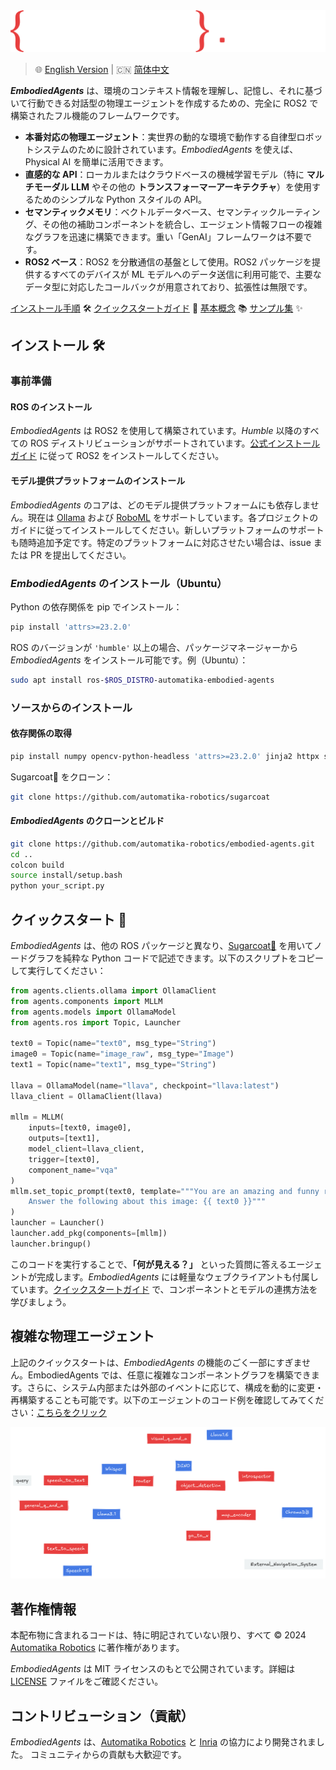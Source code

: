<picture>
  <source media="(prefers-color-scheme: dark)" srcset="_static/EMBODIED_AGENTS_DARK.png">
  <source media="(prefers-color-scheme: light)" srcset="_static/EMBODIED_AGENTS_LIGHT.png">
  <img alt="_EmbodiedAgents_ ロゴ" src="_static/EMBODIED_AGENTS_DARK.png">
</picture>
<br/>

> 🌐 [English Version](../README.md) | 🇨🇳 [简体中文](README.zh.md)

**_EmbodiedAgents_** は、環境のコンテキスト情報を理解し、記憶し、それに基づいて行動できる対話型の物理エージェントを作成するための、完全に ROS2 で構築されたフル機能のフレームワークです。

- **本番対応の物理エージェント**：実世界の動的な環境で動作する自律型ロボットシステムのために設計されています。_EmbodiedAgents_ を使えば、Physical AI を簡単に活用できます。
- **直感的な API**：ローカルまたはクラウドベースの機械学習モデル（特に **マルチモーダル LLM** やその他の **トランスフォーマーアーキテクチャ**）を使用するためのシンプルな Python スタイルの API。
- **セマンティックメモリ**：ベクトルデータベース、セマンティックルーティング、その他の補助コンポーネントを統合し、エージェント情報フローの複雑なグラフを迅速に構築できます。重い「GenAI」フレームワークは不要です。
- **ROS2 ベース**：ROS2 を分散通信の基盤として使用。ROS2 パッケージを提供するすべてのデバイスが ML モデルへのデータ送信に利用可能で、主要なデータ型に対応したコールバックが用意されており、拡張性は無限です。

[インストール手順](https://automatika-robotics.github.io/embodied-agents/installation.html) 🛠️
[クイックスタートガイド](https://automatika-robotics.github.io/embodied-agents/quickstart.html) 🚀
[基本概念](https://automatika-robotics.github.io/embodied-agents/basics.html) 📚
[サンプル集](https://automatika-robotics.github.io/embodied-agents/examples/index.html) ✨

## インストール 🛠️

### 事前準備

#### ROS のインストール

_EmbodiedAgents_ は ROS2 を使用して構築されています。_Humble_ 以降のすべての ROS ディストリビューションがサポートされています。[公式インストールガイド](https://docs.ros.org/en/iron/Installation.html) に従って ROS2 をインストールしてください。

#### モデル提供プラットフォームのインストール

_EmbodiedAgents_ のコアは、どのモデル提供プラットフォームにも依存しません。現在は [Ollama](https://ollama.com) および [RoboML](https://github.com/automatika-robotics/robo-ml) をサポートしています。各プロジェクトのガイドに従ってインストールしてください。新しいプラットフォームのサポートも随時追加予定です。特定のプラットフォームに対応させたい場合は、issue または PR を提出してください。

### _EmbodiedAgents_ のインストール（Ubuntu）

Python の依存関係を pip でインストール：

```bash
pip install 'attrs>=23.2.0'
```

ROS のバージョンが `'humble'` 以上の場合、パッケージマネージャーから _EmbodiedAgents_ をインストール可能です。例（Ubuntu）：

```bash
sudo apt install ros-$ROS_DISTRO-automatika-embodied-agents
```

### ソースからのインストール

#### 依存関係の取得

```bash
pip install numpy opencv-python-headless 'attrs>=23.2.0' jinja2 httpx setproctitle msgpack msgpack-numpy platformdirs tqdm
```

Sugarcoat🍬 をクローン：

```bash
git clone https://github.com/automatika-robotics/sugarcoat
```

#### _EmbodiedAgents_ のクローンとビルド

```bash
git clone https://github.com/automatika-robotics/embodied-agents.git
cd ..
colcon build
source install/setup.bash
python your_script.py
```

## クイックスタート 🚀

_EmbodiedAgents_ は、他の ROS パッケージと異なり、[Sugarcoat🍬](https://www.github.com/automatika-robotics/sugarcoat) を用いてノードグラフを純粋な Python コードで記述できます。以下のスクリプトをコピーして実行してください：

```python
from agents.clients.ollama import OllamaClient
from agents.components import MLLM
from agents.models import OllamaModel
from agents.ros import Topic, Launcher

text0 = Topic(name="text0", msg_type="String")
image0 = Topic(name="image_raw", msg_type="Image")
text1 = Topic(name="text1", msg_type="String")

llava = OllamaModel(name="llava", checkpoint="llava:latest")
llava_client = OllamaClient(llava)

mllm = MLLM(
    inputs=[text0, image0],
    outputs=[text1],
    model_client=llava_client,
    trigger=[text0],
    component_name="vqa"
)
mllm.set_topic_prompt(text0, template="""You are an amazing and funny robot.
    Answer the following about this image: {{ text0 }}"""
)
launcher = Launcher()
launcher.add_pkg(components=[mllm])
launcher.bringup()
```

このコードを実行することで、**「何が見える？」** といった質問に答えるエージェントが完成します。_EmbodiedAgents_ には軽量なウェブクライアントも付属しています。[クイックスタートガイド](https://automatika-robotics.github.io/embodied-agents/quickstart.html) で、コンポーネントとモデルの連携方法を学びましょう。

## 複雑な物理エージェント

上記のクイックスタートは、_EmbodiedAgents_ の機能のごく一部にすぎません。EmbodiedAgents では、任意に複雑なコンポーネントグラフを構築できます。さらに、システム内部または外部のイベントに応じて、構成を動的に変更・再構築することも可能です。以下のエージェントのコード例を確認してみてください：[こちらをクリック](https://automatika-robotics.github.io/embodied-agents/examples/complete.html)

<picture>
  <source media="(prefers-color-scheme: dark)" srcset="_static/complete_dark.png">
  <source media="(prefers-color-scheme: light)" srcset="_static/complete_light.png">
  <img alt="高度なエージェント" src="_static/complete_dark.png">
</picture>

## 著作権情報

本配布物に含まれるコードは、特に明記されていない限り、すべて © 2024 [Automatika Robotics](https://automatikarobotics.com/) に著作権があります。

_EmbodiedAgents_ は MIT ライセンスのもとで公開されています。詳細は [LICENSE](LICENSE) ファイルをご確認ください。

## コントリビューション（貢献）

_EmbodiedAgents_ は、[Automatika Robotics](https://automatikarobotics.com/) と [Inria](https://inria.fr/) の協力により開発されました。
コミュニティからの貢献も大歓迎です。
